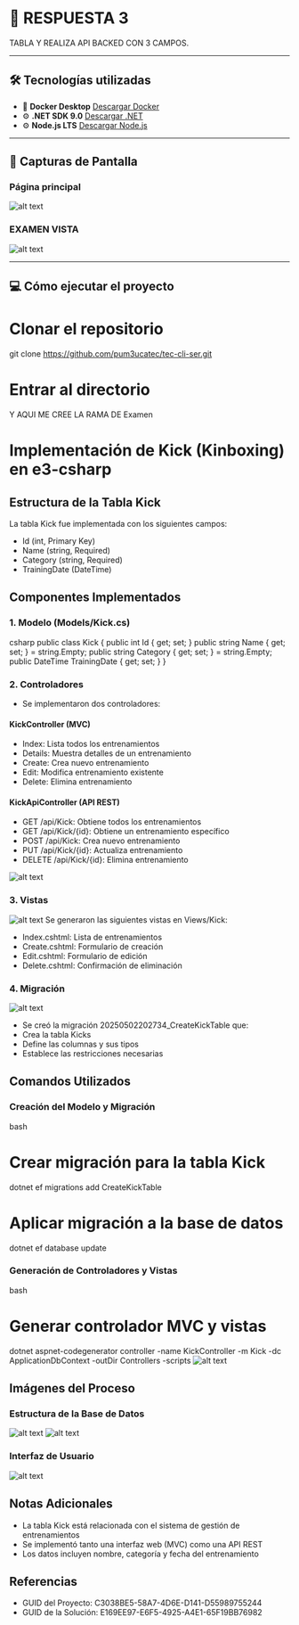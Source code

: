 # 📘 RESPUESTA 3

TABLA  Y REALIZA API BACKED CON 3 CAMPOS.

---

## 🛠 Tecnologías utilizadas

- 🐳 **Docker Desktop** [Descargar Docker](https://www.docker.com/products/docker-desktop)
- ⚙️ **.NET SDK 9.0** [Descargar .NET](https://dotnet.microsoft.com/es-es/download)
- ⚙️ **Node.js LTS** [Descargar Node.js](https://nodejs.org/en)
---

## 📸 Capturas de Pantalla

### Página principal
![alt text](image.png)

### EXAMEN VISTA
![alt text](image-1.png)

---

## 💻 Cómo ejecutar el proyecto


# Clonar el repositorio
git clone https://github.com/pum3ucatec/tec-cli-ser.git

# Entrar al directorio
Y AQUI ME CREE LA RAMA DE Examen 

# Implementación de Kick (Kinboxing) en e3-csharp

## Estructura de la Tabla Kick
La tabla Kick fue implementada con los siguientes campos:
- Id (int, Primary Key)
- Name (string, Required)
- Category (string, Required)
- TrainingDate (DateTime)

## Componentes Implementados

### 1. Modelo (Models/Kick.cs)
csharp
public class Kick
{
    public int Id { get; set; }
    public string Name { get; set; } = string.Empty;
    public string Category { get; set; } = string.Empty;
    public DateTime TrainingDate { get; set; }
}


### 2. Controladores
- Se implementaron dos controladores:

#### KickController (MVC)
- Index: Lista todos los entrenamientos
- Details: Muestra detalles de un entrenamiento
- Create: Crea nuevo entrenamiento
- Edit: Modifica entrenamiento existente
- Delete: Elimina entrenamiento

#### KickApiController (API REST)
- GET /api/Kick: Obtiene todos los entrenamientos
- GET /api/Kick/{id}: Obtiene un entrenamiento específico
- POST /api/Kick: Crea nuevo entrenamiento
- PUT /api/Kick/{id}: Actualiza entrenamiento
- DELETE /api/Kick/{id}: Elimina entrenamiento

![alt text](image-2.png)

### 3. Vistas
![alt text](image-3.png)
Se generaron las siguientes vistas en Views/Kick:
- Index.cshtml: Lista de entrenamientos
- Create.cshtml: Formulario de creación
- Edit.cshtml: Formulario de edición
- Delete.cshtml: Confirmación de eliminación

### 4. Migración
![alt text](image-4.png)
- Se creó la migración 20250502202734_CreateKickTable que:
- Crea la tabla Kicks
- Define las columnas y sus tipos
- Establece las restricciones necesarias

## Comandos Utilizados

### Creación del Modelo y Migración
bash
# Crear migración para la tabla Kick
dotnet ef migrations add CreateKickTable

# Aplicar migración a la base de datos
dotnet ef database update


### Generación de Controladores y Vistas
bash
# Generar controlador MVC y vistas
dotnet aspnet-codegenerator controller -name KickController -m Kick -dc ApplicationDbContext -outDir Controllers -scripts
![alt text](image-5.png)

## Imágenes del Proceso

### Estructura de la Base de Datos
![alt text](image-6.png)
![alt text](image-7.png)
### Interfaz de Usuario
![alt text](image-8.png)


## Notas Adicionales
- La tabla Kick está relacionada con el sistema de gestión de entrenamientos
- Se implementó tanto una interfaz web (MVC) como una API REST
- Los datos incluyen nombre, categoría y fecha del entrenamiento

## Referencias
- GUID del Proyecto: C3038BE5-58A7-4D6E-D141-D55989755244
- GUID de la Solución: E169EE97-E6F5-4925-A4E1-65F19BB76982
 

